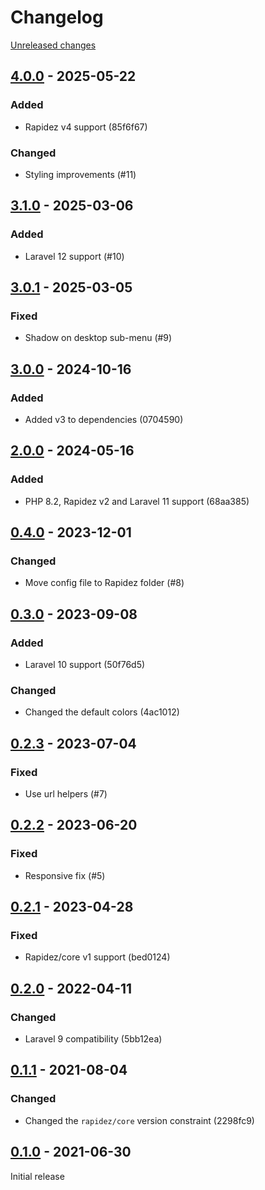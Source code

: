 # Changelog 

[Unreleased changes](https://github.com/rapidez/menu/compare/4.0.0...master)
## [4.0.0](https://github.com/rapidez/menu/releases/tag/4.0.0) - 2025-05-22

### Added

- Rapidez v4 support (85f6f67)

### Changed

- Styling improvements (#11)

## [3.1.0](https://github.com/rapidez/menu/releases/tag/3.1.0) - 2025-03-06

### Added

- Laravel 12 support (#10)

## [3.0.1](https://github.com/rapidez/menu/releases/tag/3.0.1) - 2025-03-05

### Fixed

- Shadow on desktop sub-menu (#9)

## [3.0.0](https://github.com/rapidez/menu/releases/tag/3.0.0) - 2024-10-16

### Added

- Added v3 to dependencies (0704590)


## [2.0.0](https://github.com/rapidez/menu/releases/tag/2.0.0) - 2024-05-16

### Added

- PHP 8.2, Rapidez v2 and Laravel 11 support (68aa385)

## [0.4.0](https://github.com/rapidez/menu/releases/tag/0.4.0) - 2023-12-01

### Changed

- Move config file to Rapidez folder (#8)

## [0.3.0](https://github.com/rapidez/menu/releases/tag/0.3.0) - 2023-09-08

### Added

- Laravel 10 support (50f76d5)

### Changed

- Changed the default colors (4ac1012)

## [0.2.3](https://github.com/rapidez/menu/releases/tag/0.2.3) - 2023-07-04

### Fixed

- Use url helpers (#7)

## [0.2.2](https://github.com/rapidez/menu/releases/tag/0.2.2) - 2023-06-20

### Fixed

- Responsive fix (#5)

## [0.2.1](https://github.com/rapidez/menu/releases/tag/0.2.1) - 2023-04-28

### Fixed

- Rapidez/core v1 support (bed0124)

## [0.2.0](https://github.com/rapidez/menu/releases/tag/0.2.0) - 2022-04-11

### Changed

- Laravel 9 compatibility (5bb12ea)

## [0.1.1](https://github.com/rapidez/menu/releases/tag/0.1.1) - 2021-08-04

### Changed

- Changed the `rapidez/core` version constraint (2298fc9)

## [0.1.0](https://github.com/rapidez/menu/releases/tag/0.1.0) - 2021-06-30

Initial release

